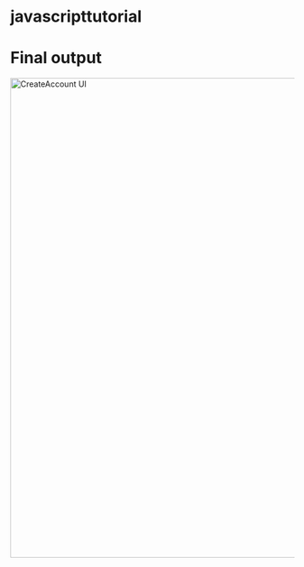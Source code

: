 # javascripttutorial
# Final output

<img src="https://raw.githubusercontent.com/sebagadisk/JSPproject/main/Screenshots/Registeration%20Form.PNG" width="850" alt="CreateAccount UI" />
